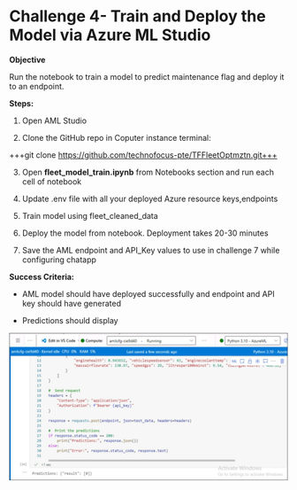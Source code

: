 # Challenge 4- Train and Deploy the Model via Azure ML Studio

**Objective**

Run the notebook to train a model to predict maintenance flag and deploy
it to an endpoint.

**Steps:**

1.  Open AML Studio

2. Clone the GitHub repo in Coputer instance terminal:

+++git clone https://github.com/technofocus-pte/TFFleetOptmztn.git+++

3.  Open **fleet_model_train.ipynb** from Notebooks section and run each cell of notebook

4. Update .env file with all your deployed Azure resource keys,endpoints
5. Train model using fleet_cleaned_data

7.  Deploy the model from notebook. Deployment takes 20-30 minutes
8.  Save the AML endpoint and API_Key values to use in challenge 7 while configuring chatapp

**Success Criteria:**

- AML model should have deployed successfully and endpoint and API key should have generated

- Predictions should display

![A screenshot of a chat AI-generated content may be incorrect.](./media/Ch4image1.jpg)

